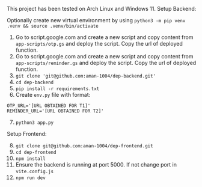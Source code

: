 This project has been tested on Arch Linux and Windows 11.
Setup Backend:

Optionally create new virtual environment by using `python3 -m pip venv .venv && source .venv/bin/activate`

1. Go to script.google.com and create a new script and copy content from `app-scripts/otp.gs` and deploy the script. Copy the url of deployed function.
2. Go to script.google.com and create a new script and copy content from `app-scripts/reminder.gs` and deploy the script. Copy the url of deployed function.
3. `git clone 'git@github.com:aman-1004/dep-backend.git'`
4. `cd dep-backend`
5. `pip install -r requirements.txt`
6. Create `env.py` file with format:
```
OTP_URL='[URL OBTAINED FOR T1]'
REMINDER_URL='[URL OBTAINED FOR T2]'
```
7. `python3 app.py`

Setup Frontend:

8. `git clone git@github.com:aman-1004/dep-frontend.git`
9. `cd dep-frontend`
10. `npm install`
11. Ensure the backend is running at port 5000. If not change port in `vite.config.js`
12. `npm run dev`
